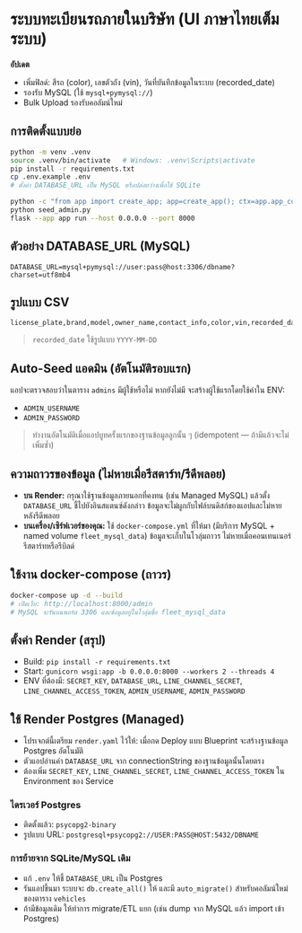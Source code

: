
# ระบบทะเบียนรถภายในบริษัท (UI ภาษาไทยเต็มระบบ)

**อัปเดต**
- เพิ่มฟิลด์: สีรถ (color), เลขตัวถัง (vin), วันที่บันทึกข้อมูลในระบบ (recorded_date)
- รองรับ MySQL (ใช้ `mysql+pymysql://`)
- Bulk Upload รองรับคอลัมน์ใหม่

## การติดตั้งแบบย่อ
```bash
python -m venv .venv
source .venv/bin/activate   # Windows: .venv\Scripts\activate
pip install -r requirements.txt
cp .env.example .env
# ตั้งค่า DATABASE_URL เป็น MySQL หรือปล่อยว่างเพื่อใช้ SQLite

python -c "from app import create_app; app=create_app(); ctx=app.app_context(); ctx.push(); from models import db; db.create_all(); print('DB created.')"
python seed_admin.py
flask --app app run --host 0.0.0.0 --port 8000
```

## ตัวอย่าง DATABASE_URL (MySQL)
```
DATABASE_URL=mysql+pymysql://user:pass@host:3306/dbname?charset=utf8mb4
```

## รูปแบบ CSV
```
license_plate,brand,model,owner_name,contact_info,color,vin,recorded_date
```
> `recorded_date` ใช้รูปแบบ `YYYY-MM-DD`

## Auto-Seed แอดมิน (อัตโนมัติรอบแรก)
แอปจะตรวจสอบว่าในตาราง `admins` มีผู้ใช้หรือไม่ หากยังไม่มี จะสร้างผู้ใช้แรกโดยใช้ค่าใน ENV:
- `ADMIN_USERNAME`
- `ADMIN_PASSWORD`

> ทำงานอัตโนมัติเมื่อแอปบูทครั้งแรกของฐานข้อมูลลูกนั้น ๆ (idempotent — ถ้ามีแล้วจะไม่เพิ่มซ้ำ)

## ความถาวรของข้อมูล (ไม่หายเมื่อรีสตาร์ท/รีดีพลอย)
- **บน Render:** กรุณาใช้ฐานข้อมูลภายนอกที่คงทน (เช่น Managed MySQL) แล้วตั้ง `DATABASE_URL` ชี้ไปยังอินสแตนซ์ดังกล่าว ข้อมูลจะไม่ผูกกับไฟล์บนดิสก์ของแอปและไม่หายหลังรีดีพลอย
- **บนเครื่อง/เซิร์ฟเวอร์ของคุณ:** ใช้ `docker-compose.yml` ที่ให้มา (มีบริการ MySQL + named volume `fleet_mysql_data`) ข้อมูลจะเก็บในโวลุ่มถาวร ไม่หายเมื่อคอนเทนเนอร์รีสตาร์ทหรือรีบิลด์

## ใช้งาน docker-compose (ถาวร)
```bash
docker-compose up -d --build
# เปิดเว็บ: http://localhost:8000/admin
# MySQL จะรันบนพอร์ต 3306 และข้อมูลอยู่ในโวลุ่มชื่อ fleet_mysql_data
```

## ตั้งค่า Render (สรุป)
- Build: `pip install -r requirements.txt`
- Start: `gunicorn wsgi:app -b 0.0.0.0:8000 --workers 2 --threads 4`
- ENV ที่ต้องมี: `SECRET_KEY`, `DATABASE_URL`, `LINE_CHANNEL_SECRET`, `LINE_CHANNEL_ACCESS_TOKEN`, `ADMIN_USERNAME`, `ADMIN_PASSWORD`

## ใช้ Render Postgres (Managed)
- โปรเจกต์นี้เตรียม `render.yaml` ไว้ให้: เมื่อกด Deploy แบบ Blueprint จะสร้างฐานข้อมูล Postgres อัตโนมัติ
- ตัวแอปอ่านค่า `DATABASE_URL` จาก connectionString ของฐานข้อมูลนั้นโดยตรง
- ต้องเพิ่ม `SECRET_KEY`, `LINE_CHANNEL_SECRET`, `LINE_CHANNEL_ACCESS_TOKEN` ใน Environment ของ Service

### ไดรเวอร์ Postgres
- ติดตั้งแล้ว: `psycopg2-binary`
- รูปแบบ URL: `postgresql+psycopg2://USER:PASS@HOST:5432/DBNAME`

### การย้ายจาก SQLite/MySQL เดิม
- แก้ `.env` ให้ชี้ `DATABASE_URL` เป็น Postgres
- รันแอปขึ้นมา ระบบจะ `db.create_all()` ให้ และมี `auto_migrate()` สำหรับคอลัมน์ใหม่ของตาราง `vehicles`
- ถ้ามีข้อมูลเดิม ให้ทำการ migrate/ETL แยก (เช่น dump จาก MySQL แล้ว import เข้า Postgres)

